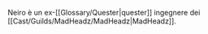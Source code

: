 Neiro è un ex-[[Glossary/Quester|quester]] ingegnere dei [[Cast/Guilds/MadHeadz/MadHeadz|MadHeadz]].